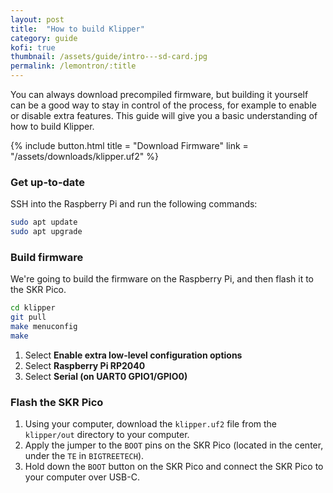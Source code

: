 ```yaml
---
layout: post
title:  "How to build Klipper"
category: guide
kofi: true
thumbnail: /assets/guide/intro---sd-card.jpg
permalink: /lemontron/:title
---
```


You can always download precompiled firmware, but building it yourself can be a good way to stay in control of the
process, for example to enable or disable extra features. This guide will give you a basic understanding of how to build
Klipper.

<div class="paragraph">
{% include button.html
title = "Download Firmware"
link = "/assets/downloads/klipper.uf2"
%}
</div>

### Get up-to-date

SSH into the Raspberry Pi and run the following commands:

```bash
sudo apt update
sudo apt upgrade
```

### Build firmware

We're going to build the firmware on the Raspberry Pi, and then flash it to the SKR Pico.

```bash
cd klipper
git pull
make menuconfig
make
```

1. Select **Enable extra low-level configuration options**
2. Select **Raspberry Pi RP2040**
3. Select **Serial (on UART0 GPIO1/GPIO0)**

### Flash the SKR Pico

1. Using your computer, download the `klipper.uf2` file from the `klipper/out` directory to your computer.
2. Apply the jumper to the `BOOT` pins on the SKR Pico (located in the center, under the `TE` in `BIGTREETECH`).
3. Hold down the `BOOT` button on the SKR Pico and connect the SKR Pico to your computer over USB-C.